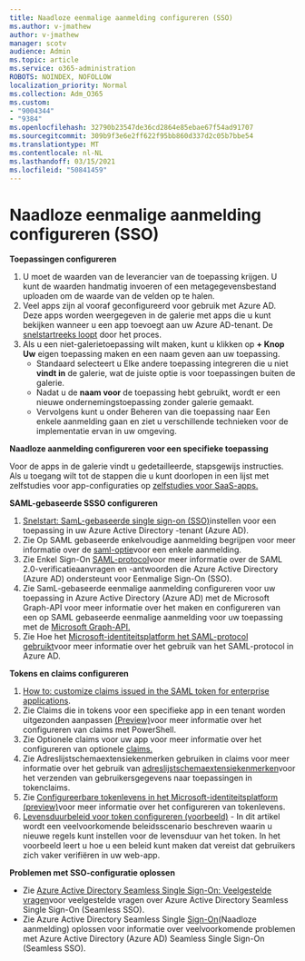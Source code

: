 ```yaml
---
title: Naadloze eenmalige aanmelding configureren (SSO)
ms.author: v-jmathew
author: v-jmathew
manager: scotv
audience: Admin
ms.topic: article
ms.service: o365-administration
ROBOTS: NOINDEX, NOFOLLOW
localization_priority: Normal
ms.collection: Adm_O365
ms.custom:
- "9004344"
- "9384"
ms.openlocfilehash: 32790b23547de36cd2864e85ebae67f54ad91707
ms.sourcegitcommit: 309b9f3e6e2ff622f95bb860d337d2c05b7bbe54
ms.translationtype: MT
ms.contentlocale: nl-NL
ms.lasthandoff: 03/15/2021
ms.locfileid: "50841459"
---
```

# <a name="configure-seamless-single-sign-on-sso"></a>Naadloze eenmalige aanmelding configureren (SSO)

**Toepassingen configureren**

1. U moet de waarden van de leverancier van de toepassing krijgen. U kunt de waarden handmatig invoeren of een metagegevensbestand uploaden om de waarde van de velden op te halen.
2. Veel apps zijn al vooraf geconfigureerd voor gebruik met Azure AD. Deze apps worden weergegeven in de galerie met apps die u kunt bekijken wanneer u een app toevoegt aan uw Azure AD-tenant. De [snelstartreeks loopt](https://docs.microsoft.com/azure/active-directory/manage-apps/add-application-portal-configure) door het proces.
3. Als u een niet-galerietoepassing wilt maken, kunt u klikken op **+ Knop Uw** eigen toepassing maken en een naam geven aan uw toepassing.
    - Standaard selecteert u Elke andere toepassing integreren die u niet **vindt in** de galerie, wat de juiste optie is voor toepassingen buiten de galerie.
    - Nadat u de **naam voor** de toepassing hebt gebruikt, wordt er een nieuwe ondernemingstoepassing zonder galerie gemaakt.
    - Vervolgens kunt u  onder Beheren van  die toepassing naar Een enkele aanmelding gaan en ziet u verschillende technieken voor de implementatie ervan in uw omgeving.

**Naadloze aanmelding configureren voor een specifieke toepassing**

Voor de apps in de galerie vindt u gedetailleerde, stapsgewijs instructies. Als u toegang wilt tot de stappen die u kunt doorlopen in een lijst met zelfstudies voor app-configuraties op [zelfstudies voor SaaS-apps.](https://docs.microsoft.com/azure/active-directory/saas-apps/tutorial-list)

**SAML-gebaseerde SSSO configureren**

1. [Snelstart: SamL-gebaseerde single sign-on (SSO)](https://docs.microsoft.com/azure/active-directory/manage-apps/add-application-portal-setup-sso)instellen voor een toepassing in uw Azure Active Directory -tenant (Azure AD).
2. Zie Op SAML gebaseerde enkelvoudige aanmelding begrijpen voor meer informatie over de [saml-optie](https://docs.microsoft.com/azure/active-directory/manage-apps/configure-saml-single-sign-on)voor een enkele aanmelding.
3. Zie Enkel Sign-On [SAML-protocol](https://docs.microsoft.com/azure/active-directory/develop/single-sign-on-saml-protocol)voor meer informatie over de SAML 2.0-verificatieaanvragen en -antwoorden die Azure Active Directory (Azure AD) ondersteunt voor Eenmalige Sign-On (SSO).
4. Zie SamL-gebaseerde eenmalige aanmelding configureren voor uw toepassing in Azure Active Directory (Azure AD) met de Microsoft Graph-API voor meer informatie over het maken en configureren van een op SAML gebaseerde eenmalige aanmelding voor uw toepassing met de [Microsoft Graph-API.](https://docs.microsoft.com/graph/application-saml-sso-configure-api)
5. Zie Hoe het [Microsoft-identiteitsplatform het SAML-protocol gebruikt](https://docs.microsoft.com/azure/active-directory/develop/active-directory-saml-protocol-reference)voor meer informatie over het gebruik van het SAML-protocol in Azure AD.

**Tokens en claims configureren**

1. [How to: customize claims issued in the SAML token for enterprise applications](https://docs.microsoft.com/azure/active-directory/develop/active-directory-saml-claims-customization).
2. Zie Claims die in tokens voor een specifieke app in een tenant worden uitgezonden aanpassen [(Preview)](https://docs.microsoft.com/azure/active-directory/develop/active-directory-claims-mapping)voor meer informatie over het configureren van claims met PowerShell.
3. Zie Optionele claims voor uw app voor meer informatie over het configureren van optionele [claims.](https://docs.microsoft.com/azure/active-directory/develop/active-directory-optional-claims)
4. Zie Adreslijstschemaextensiekenmerken gebruiken in claims voor meer informatie over het gebruik van [adreslijstschemaextensiekenmerken](https://docs.microsoft.com/azure/active-directory/develop/active-directory-schema-extensions)voor het verzenden van gebruikersgegevens naar toepassingen in tokenclaims.
5. Zie [Configureerbare tokenlevens in het Microsoft-identiteitsplatform (preview)](https://docs.microsoft.com/azure/active-directory/develop/active-directory-configurable-token-lifetimes)voor meer informatie over het configureren van tokenlevens.
6. [Levensduurbeleid voor token configureren (voorbeeld)](https://docs.microsoft.com/azure/active-directory/develop/configure-token-lifetimes) - In dit artikel wordt een veelvoorkomende beleidsscenario beschreven waarin u nieuwe regels kunt instellen voor de levensduur van het token. In het voorbeeld leert u hoe u een beleid kunt maken dat vereist dat gebruikers zich vaker verifiëren in uw web-app.

**Problemen met SSO-configuratie oplossen**

- Zie [Azure Active Directory Seamless Single Sign-On: Veelgestelde vragen](https://docs.microsoft.com/azure/active-directory/hybrid/how-to-connect-sso-faq)voor veelgestelde vragen over Azure Active Directory Seamless Single Sign-On (Seamless SSO).
- Zie Azure Active Directory Seamless Single [Sign-On](https://docs.microsoft.com/azure/active-directory/hybrid/tshoot-connect-sso)(Naadloze aanmelding) oplossen voor informatie over veelvoorkomende problemen met Azure Active Directory (Azure AD) Seamless Single Sign-On (Seamless SSO).
